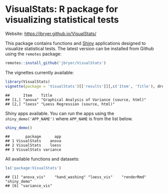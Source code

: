 VisualStats: R package for visualizing statistical tests
================

Website: <https://jbryer.github.io/VisualStats/>

This package contains functions and [Shiny](https://shiny.rstudio.com)
applications designed to visualize statistical tests. The latest version
can be installed from Github using the `remotes` package:

``` r
remotes::install_github('jbryer/VisualStats')
```

The vignettes currently available:

``` r
library(VisualStats)
vignette(package = 'VisualStats')[['results']][,c('Item', 'Title'), drop = FALSE]
```

    ##      Item    Title                                          
    ## [1,] "anova" "Graphical Analysis of Variance (source, html)"
    ## [2,] "loess" "Loess Regression (source, html)"

Shiny apps available. You can run the apps using the
`shiny_demo('APP_NAME')` where `APP_NAME` is from the list below.

``` r
shiny_demo()
```

    ##       package      app
    ## 1 VisualStats    anova
    ## 2 VisualStats    loess
    ## 3 VisualStats variance

All available functions and datasets:

``` r
ls('package:VisualStats')
```

    ## [1] "anova_vis"    "hand_washing" "loess_vis"    "renderRmd"    "shiny_demo"  
    ## [6] "variance_vis"
